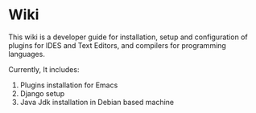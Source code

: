 Wiki
====

This wiki is a developer guide for installation, setup and configuration of plugins for IDES and Text Editors, and compilers for programming languages.

Currently, It includes:

1. Plugins installation for Emacs
2. Django setup
3. Java Jdk installation in Debian based machine